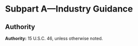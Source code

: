 # Subpart A—Industry Guidance

## Authority

**Authority:** 15 U.S.C. 46, unless otherwise noted.




